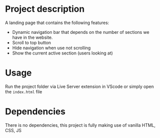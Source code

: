 # Project description

A landing page that contains the following features:

- Dynamic navigation bar that depends on the number of sections we have in the website.
- Scroll to top button
- Hide navigation when use not scrolling
- Show the current active section (users looking at)

# Usage

Run the project folder via Live Server extension in VScode or simply open the `index.html` file

# Dependencies

There is no dependencies, this project is fully making use of vanilla HTML, CSS, JS
